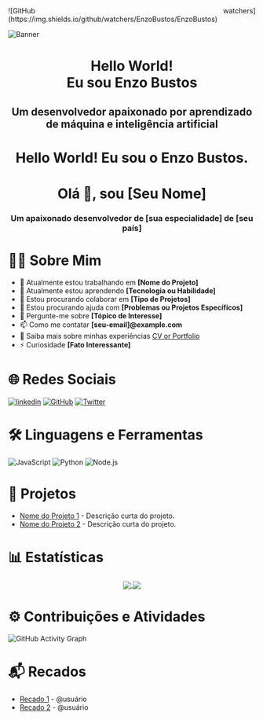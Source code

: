 <!-- Contador de Visitantes -->
<div style="text-align : justify">
    ![GitHub watchers](https://img.shields.io/github/watchers/EnzoBustos/EnzoBustos)
</div>

<!-- Banner Image -->
![Banner](images/Eu-VanGogh-HighQuality.png)

<h1 style="text-align:center"> Hello World!  <br> Eu sou Enzo Bustos</h1>

<h2 style="text-align:center"> Um desenvolvedor apaixonado por aprendizado de máquina e inteligência artificial </h2>

<h1 style="text-align:center"> Hello World! Eu sou o Enzo Bustos.</h1>

<h1 align="center">Olá 👋, sou [Seu Nome]</h1>
<h3 align="center">Um apaixonado desenvolvedor de [sua especialidade] de [seu país]</h3>

<!-- Sobre Mim -->
# 🙋‍♂ Sobre Mim
- 🔭 Atualmente estou trabalhando em **[Nome do Projeto]**
- 🌱 Atualmente estou aprendendo **[Tecnologia ou Habilidade]**
- 👯 Estou procurando colaborar em **[Tipo de Projetos]**
- 🤝 Estou procurando ajuda com **[Problemas ou Projetos Específicos]**
- 💬 Pergunte-me sobre **[Tópico de Interesse]**
- 📫 Como me contatar **[seu-email]@example.com**
- 📄 Saiba mais sobre minhas experiências [CV or Portfolio](https://your-cv-or-portfolio-link.com)
- ⚡ Curiosidade **[Fato Interessante]**

<!-- Redes Sociais -->
# 🌐 Redes Sociais
[![linkedin](https://img.shields.io/badge/linkedin-%230077B5.svg?&style=for-the-badge&logo=linkedin&logoColor=white)](https://www.linkedin.com/in/seu-usuario/)
[![GitHub](https://img.shields.io/badge/GitHub-%23181717.svg?&style=for-the-badge&logo=GitHub&logoColor=white)](https://github.com/seu-usuario)
[![Twitter](https://img.shields.io/badge/Twitter-%231DA1F2.svg?&style=for-the-badge&logo=Twitter&logoColor=white)](https://twitter.com/seu-usuario)

<!-- Linguagens e Ferramentas -->
# 🛠 Linguagens e Ferramentas
![JavaScript](https://img.shields.io/badge/-JavaScript-black?style=flat-square&logo=javascript)
![Python](https://img.shields.io/badge/-Python-black?style=flat-square&logo=Python)
![Node.js](https://img.shields.io/badge/-Node.js-black?style=flat-square&logo=node.js)
<!-- Adicione suas linguagens e ferramentas aqui -->

<!-- Projetos -->
# 🔭 Projetos
- [Nome do Projeto 1](https://link-do-projeto.com) - Descrição curta do projeto.
- [Nome do Projeto 2](https://link-do-projeto.com) - Descrição curta do projeto.
<!-- Adicione seus projetos aqui -->

<!-- Estatísticas do GitHub -->
# 📊 Estatísticas

<div style='text-align: center;'>

<a href="https://github-readme-stats.vercel.app/api?username=enzobustos&count_private=true&show_icons=true&theme=monokai">
    <img align="center" src="https://github-readme-stats.vercel.app/api?username=enzobustos&count_private=true&show_icons=true&theme=monokai" />
</a>
<a href="https://github-readme-stats.vercel.app/api/top-langs/?username=enzobustos&layout=compact">
    <img align="center" src="https://github-readme-stats.vercel.app/api/top-langs/?username=enzobustos&layout=compact" />
</a>

</div>

<!-- Contribuições e Atividades -->
# ⚙ Contribuições e Atividades
![GitHub Activity Graph](https://activity-graph.herokuapp.com/graph?username=enzobustos&bg_color=000000&color=ffffff&line=00e676&point=ffffff&area=true&hide_border=true)

<!-- Seção de Recados -->
# 📬 Recados
<!-- ISSUES:START -->
- [Recado 1](https://link-para-issue) - @usuário
- [Recado 2](https://link-para-issue) - @usuário
<!-- ISSUES:END -->